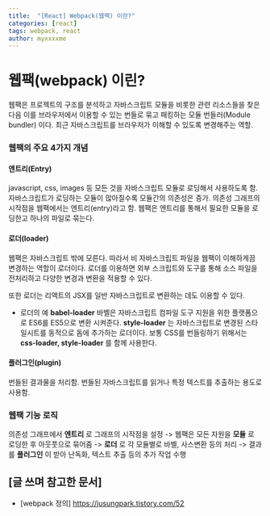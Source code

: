 ```yaml
---
title:  "[React] Webpack(웹팩) 이란?"
categories: [react]
tags: webpack, react
author: myxxxxme
---
```


# 웹팩(webpack) 이린?
웹팩은 프로젝트의 구조를 분석하고 자바스크립트 모듈을 비롯한 관련 리소스들을 찾은 다음 이를 브라우저에서 이용할 수 있는 번들로 묶고 패킹하는 모듈 번들러(Module bundler) 이다.
최근 자바스크립트를 브라우저가 이해할 수 있도록 변경해주는 역할.


### 웹팩의 주요 4가지 개념
#### 엔트리(Entry)
javascript, css, images 등 모든 것을 자바스크립트 모듈로 로딩해서 사용하도록 함.
자바스크립트가 로딩하는 모듈이 많아질수록 모듈간의 의존성은 증가.
의존성 그래프의 시작점을 웹팩에서는 엔트리(entry)라고 함.
웹팩은 엔트리를 통해서 필요한 모듈을 로딩한고 하나의 파일로 묶는다.

#### 로더(loader)
웹팩은 자바스크립트 밖에 모른다.
따라서 비 자바스크립트 파일을 웹팩이 이해하게끔 변경하는 역할이 로더이다.
로더를 이용하면 외부 스크립트와 도구를 통해 소스 파일을 전처리하고 다양한 변경과 변환을 적용할 수 있다.

또한 로더는 리액트의 JSX를 일반 자바스크립트로 변환하는 데도 이용할 수 있다.

- 로더의 예
**babel-loader** 바벨은 자바스크립트 컴파일 도구 지원을 위한 플랫폼으로 ES6를 ES5으로 변환 시켜준다.
**style-loader** 는 자바스크립트로 변경된 스타일시트를 동적으로 돔에 추가하는 로더이다.
보통 CSS를 번들링하기 위해서는 **css-loader, style-loader** 를 함께 사용한다.

#### 플러그인(plugin)
번들된 결과물을 처리함.
번들된 자바스크립트를 읽거나 특정 텍스트를 추출하는 용도로 사용함.


### 웹팩 기능 로직
의존성 그래프에서 **엔트리** 로 그래프의 시작점을 설정 -> 웹팩은 모든 자원을 **모듈** 로 로딩한 후 아웃풋으로 묶어줌 -> **로더** 로 각 모듈별로 바벨, 사스변환 등의 처리 -> 결과를 **플러그인** 이 받아 난독화, 텍스트 추출 등의 추가 작업 수행



## [글 쓰며 참고한 문서]
 - [webpack 정의] https://jusungpark.tistory.com/52
